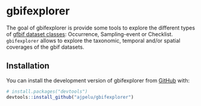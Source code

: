 
<!-- README.md is generated from README.Rmd. Please edit that file -->

# gbifexplorer

<!-- badges: start -->
<!-- badges: end -->

The goal of gbifexplorer is provide some tools to explore the different
types of [gfbif dataset classes](https://www.gbif.org/dataset-classes):
Occurrence, Sampling-event or Checklist. `gbifexplorer` allows to
explore the taxonomic, temporal and/or spatial coverages of the gbif
datasets.

## Installation

You can install the development version of gbifexplorer from
[GitHub](https://github.com/) with:

``` r
# install.packages("devtools")
devtools::install_github("ajpelu/gbifexplorer")
```
